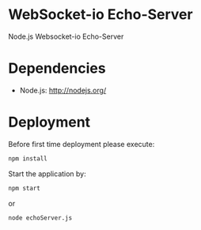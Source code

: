 # WebSocket-io Echo-Server
Node.js Websocket-io Echo-Server

# Dependencies
* Node.js: http://nodejs.org/

# Deployment
Before first time deployment please execute:
```bash
npm install
```
Start the application by:
```bash
npm start
```

or

```bash
node echoServer.js
```
